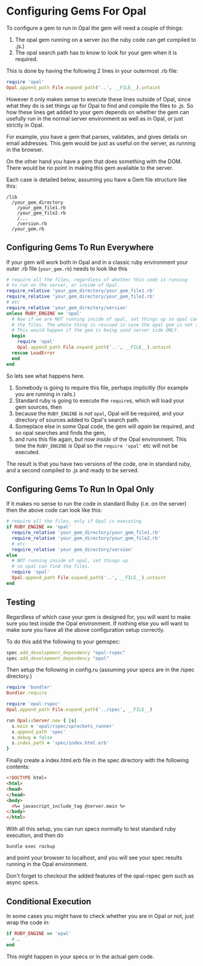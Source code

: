 # Configuring Gems For Opal

To configure a gem to run in Opal the gem will need a couple of things:

1. The opal gem running on a server (so the ruby code can get compiled to .js.)
2. The opal search path has to know to look for your gem when it is required.

This is done by having the following 2 lines in your outermost .rb file:

```ruby
require 'opal'
Opal.append_path File.expand_path('..', __FILE__).untaint
```

However it only makes sense to execute these lines outside of Opal, since what they do is set things up for Opal to find and compile the files to .js. So how these lines get added to your gem depends on whether the gem can usefully run in the normal server environment as well as in Opal, or just strictly in Opal.

For example, you have a gem that parses, validates, and gives details on email addresses.  This gem would be just as useful on the server, as running
in the browser.

On the other hand you have a gem that does something with the DOM.  There would be no point in making this gem available to the server.

Each case is detailed below, assuming you have a Gem file structure like this:


```
/lib
  /your_gem_directory
    /your_gem_file1.rb
    /your_gem_file2.rb
    /...
    /version.rb
  /your_gem.rb
```

## Configuring Gems To Run Everywhere

If your gem will work both in Opal and in a classic ruby environment
your outer .rb file (`your_gem.rb`) needs to look like this

```ruby
# require all the files, regardless of whether this code is running
# to run on the server, or inside of Opal.
require_relative 'your_gem_directory/your_gem_file1.rb'
require_relative 'your_gem_directory/your_gem_file2.rb'
# etc
require_relative 'your_gem_directory/version'
unless RUBY_ENGINE == 'opal'
  # Now if we are NOT running inside of opal, set things up so opal can find
  # the files. The whole thing is rescued in case the opal gem is not available.
  # This would happen if the gem is being used server side ONLY.
  begin
    require 'opal'
    Opal.append_path File.expand_path('..', __FILE__).untaint
  rescue LoadError
  end
end
```

So lets see what happens here.

1. Somebody is going to require this file, perhaps implicitly (for example you are running in rails.)
2. Standard ruby is going to execute the `require`s, which will load your gem sources, then
3. because the `RUBY_ENGINE` is _not_ `opal`, Opal will be required, and your directory of sources added to Opal's search path.
4. Someplace else in some Opal code, the gem will _again_ be required, and so opal searches and finds the gem,
5. and runs this file again, _but now inside_ of the Opal environment.  This time the `RUBY_ENGINE` _is_ Opal so the `require 'opal'` etc will not be executed.

The result is that you have two versions of the code, one in standard ruby, and a second compiled to .js and ready to be served.

## Configuring Gems To Run In Opal Only

If it makes no sense to run the code in standard Ruby (i.e. on the server) then the above code can look like this:

```ruby
# require all the files, only if Opal is executing
if RUBY_ENGINE == 'opal'
  require_relative 'your_gem_directory/your_gem_file1.rb'
  require_relative 'your_gem_directory/your_gem_file2.rb'
  # etc
  require_relative 'your_gem_directory/version'
else
  # NOT running inside of opal, set things up
  # so opal can find the files.
  require 'opal'
  Opal.append_path File.expand_path('..', __FILE__).untaint
end
```

## Testing

Regardless of which case your gem is designed for, you will want to make sure you test inside the Opal environment.  If nothing else you will want to make sure you have all the above configuration setup correctly.

To do this add the following to your gemspec:

```ruby
spec.add_development_dependency "opal-rspec"
spec.add_development_dependency "opal"
```

Then setup the following in config.ru (assuming your specs are in the /spec directory.)

```ruby
require 'bundler'
Bundler.require

require 'opal-rspec'
Opal.append_path File.expand_path('../spec', __FILE__)

run Opal::Server.new { |s|
  s.main = 'opal/rspec/sprockets_runner'
  s.append_path 'spec'
  s.debug = false
  s.index_path = 'spec/index.html.erb'
}
```

Finally create a index.html.erb file in the spec directory with the following contents:

```html
<!DOCTYPE html>
<html>
<head>
</head>
<body>
  <%= javascript_include_tag @server.main %>
</body>
</html>
```

With all this setup, you can run specs normally to test standard ruby execution, and then do

    bundle exec rackup

and point your browser to localhost, and you will see your spec results running in the Opal environment.

Don't forget to checkout the added features of the opal-rspec gem such as async specs.

## Conditional Execution

In some cases you might have to check whether you are in Opal or not, just wrap the code in:

```ruby
if RUBY_ENGINE == 'opal'
  # …
end
```

This might happen in your specs or in the actual gem code.

